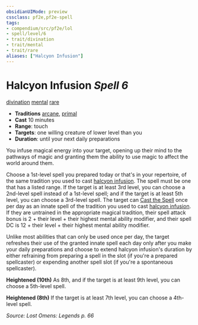 ```yaml
---
obsidianUIMode: preview
cssclass: pf2e,pf2e-spell
tags:
- compendium/src/pf2e/lol
- spell/level/6
- trait/divination
- trait/mental
- trait/rare
aliases: ["Halcyon Infusion"]
---
```

# Halcyon Infusion *Spell 6*   
[divination](divination.md "Divination School Trait")  [mental](mental.md "Mental Effect Trait")  [rare](rare.md "Rare Rarity Trait")  

- **Traditions** [arcane](arcane.md "Arcane Tradition Trait"), [primal](primal.md "Primal Tradition Trait")
- **Cast** 10 minutes 
- **Range**: touch
- **Targets**: one willing creature of lower level than you
- **Duration**: until your next daily preparations

You infuse magical energy into your target, opening up their mind to the pathways of magic and granting them the ability to use magic to affect the world around them.

Choose a 1st-level spell you prepared today or that's in your repertoire, of the same tradition you used to cast [halcyon infusion](halcyon-infusion-lol.md). The spell must be one that has a listed range. If the target is at least 3rd level, you can choose a 2nd-level spell instead of a 1st-level spell; and if the target is at least 5th level, you can choose a 3rd-level spell. The target can [Cast the Spell](cast-a-spell.md) once per day as an innate spell of the tradition you used to cast [halcyon infusion](halcyon-infusion-lol.md). If they are untrained in the appropriate magical tradition, their spell attack bonus is 2 + their level + their highest mental ability modifier, and their spell DC is 12 + their level + their highest mental ability modifier.

Unlike most abilities that can only be used once per day, the target refreshes their use of the granted innate spell each day only after you make your daily preparations and choose to extend halcyon infusion's duration by either refraining from preparing a spell in the slot (if you're a prepared spellcaster) or expending another spell slot (if you're a spontaneous spellcaster).

**Heightened (10th)** As 8th, and if the target is at least 9th level, you can choose a 5th-level spell.

**Heightened (8th)** If the target is at least 7th level, you can choose a 4th-level spell.

*Source: Lost Omens: Legends p. 66*
